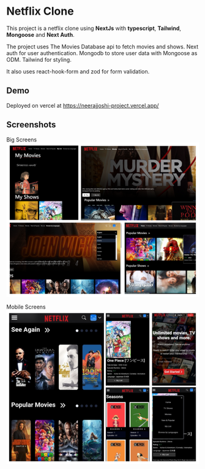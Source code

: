 # Netflix Clone

This project is a netflix clone using **NextJs** with **typescript**, **Tailwind**, **Mongoose** and **Next Auth**.

The project uses The Movies Database api to fetch movies and shows. Next auth for user authentication. Mongodb to store user data with Mongoose as ODM. Tailwind for styling.

It also uses react-hook-form and zod for form validation.

## Demo

Deployed on vercel at
https://neerajjoshi-project.vercel.app/

## Screenshots

Big Screens
![Dashboard Page](/public/readmeImages/1.png)

Mobile Screens
![Dashboard Page](/public/readmeImages/2.png)
